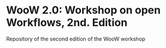 # WooW 2.0: Workshop on open Workflows, 2nd. Edition

Repository of the second edition of the WooW workshop
